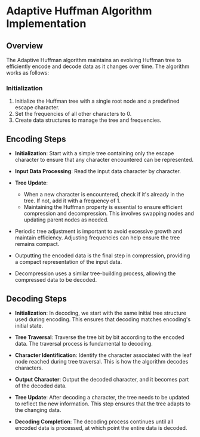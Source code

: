 # Adaptive Huffman Algorithm Implementation

## Overview

The Adaptive Huffman algorithm maintains an evolving Huffman tree to efficiently encode and decode data as it changes over time. The algorithm works as follows:

### Initialization

1. Initialize the Huffman tree with a single root node and a predefined escape character.
2. Set the frequencies of all other characters to 0.
3. Create data structures to manage the tree and frequencies.

## Encoding Steps

- **Initialization**: Start with a simple tree containing only the escape character to ensure that any character encountered can be represented.

- **Input Data Processing**: Read the input data character by character.

- **Tree Update**:

  - When a new character is encountered, check if it's already in the tree. If not, add it with a frequency of 1.
  - Maintaining the Huffman property is essential to ensure efficient compression and decompression. This involves swapping nodes and updating parent nodes as needed.

- Periodic tree adjustment is important to avoid excessive growth and maintain efficiency. Adjusting frequencies can help ensure the tree remains compact.

- Outputting the encoded data is the final step in compression, providing a compact representation of the input data.

- Decompression uses a similar tree-building process, allowing the compressed data to be decoded.

## Decoding Steps

- **Initialization**: In decoding, we start with the same initial tree structure used during encoding. This ensures that decoding matches encoding's initial state.

- **Tree Traversal**: Traverse the tree bit by bit according to the encoded data. The traversal process is fundamental to decoding.

- **Character Identification**: Identify the character associated with the leaf node reached during tree traversal. This is how the algorithm decodes characters.

- **Output Character**: Output the decoded character, and it becomes part of the decoded data.

- **Tree Update**: After decoding a character, the tree needs to be updated to reflect the new information. This step ensures that the tree adapts to the changing data.

- **Decoding Completion**: The decoding process continues until all encoded data is processed, at which point the entire data is decoded.
